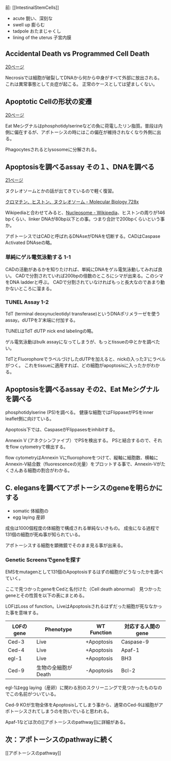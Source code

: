 前: [[IntestinalStemCells]]


- acute 鋭い、深刻な
- swell up 膨らむ
- tadpole おたまじゃくし
- lining of the uterus 子宮内膜

## Accidental Death vs Programmed Cell Death

[20ページ](https://karino2.github.io/ImageGallery/CellBiology706x3.html#lg=1&slide=19)

Necrosisでは細胞が破裂してDNAから何から中身がすべて外部に放出される。
これは異常事態として炎症が起こる。
正常のケースとしては望ましくない。

## Apoptotic Cellの形状の変遷

[20ページ](https://karino2.github.io/ImageGallery/CellBiology706x3.html#lg=1&slide=19)

Eat Meシグナルはphosphotidylserineなどの負に荷電したリン脂質。普段は内側に偏在するが、アポトーシスの時にはこの偏在が維持されなくなり外側に出る。

Phagocytesされるとlysosomeに分解される。

## Apoptosisを調べるassay その１、DNAを調べる

[21ページ](https://karino2.github.io/ImageGallery/CellBiology706x3.html#lg=1&slide=20)

ヌクレオソームとかの話が出てきているので軽く復習。

[クロマチン、ヒストン、ヌクレオソーム - Molecular Biology 728x](https://karino2.github.io/MolecularBiology728x/%E3%82%AF%E3%83%AD%E3%83%9E%E3%83%81%E3%83%B3%E3%80%81%E3%83%92%E3%82%B9%E3%83%88%E3%83%B3%E3%80%81%E3%83%8C%E3%82%AF%E3%83%AC%E3%82%AA%E3%82%BD%E3%83%BC%E3%83%A0)

Wikipediaと合わせてみると、[Nucleosome - Wikipedia](https://en.wikipedia.org/wiki/Nucleosome#cite_ref-diffbp_11-0)、ヒストンの周りが146 bpくらい、linker DNAが80bp以下との事。つまり合計で200bpくらいという事か。

アポトーシスではCADと呼ばれるDNAseがDNAを切断する。CADはCaspase Activated DNAseの略。

### 単純にゲル電気泳動する 1-1

CADの活動があるかを知りたければ、単純にDNAをゲル電気泳動してみれば良い。
CADで分割されていれば200bpの倍数のところにシマが出来る。このシマをDNA ladderと呼ぶ。
CADで分割されていなければもっと長大なのであまり動かないところに溜まる。

### TUNEL Assay 1-2

TdT (terminal deoxynucleotidyl transferase)というDNAポリメラーゼを使うassay。dUTPを3'末端に付加する。

TUNELはTdT dUTP nick end labelingの略。

ゲル電気泳動はbulk assayになってしまうが、もっとtissueの中とかを調べたい。

TdTとFluorophoreでラベルづけしたdUTPを加えると、nickの入った3'にラベルがつく。
これをtissueに適用すれば、どの細胞がapoptosisに入ったかがわかる。

## Apoptosisを調べるassay その2、Eat Meシグナルを調べる

phosphotidylserine (PS)を調べる。
健康な細胞ではFlippaseがPSをinner leaflet側に向けている。

Apoptosis下では、CaspaseがFlippasesをinhibitする。

Annexin V (アネクシンファイブ）でPSを検出する。
PSと結合するので、それをflow cytometryで検出する。

flow cytometryはAnnexin Vにfluorophoreをつけて、縦軸に細胞数、横軸にAnnexin-V結合数（fluorescenceの光量）をプロットする事で、Annexin-Vがたくさんある細胞の割合がわかる。

## C. elegansを調べてアポトーシスのgeneを明らかにする

- somatic 体細胞の
- egg laying 産卵

成虫は1000個程度の体細胞で構成される単純ないきもの。
成虫になる過程で131個の細胞が死ぬ事が知られている。

アポトーシスする細胞を顕微鏡でそのまま見る事が出来る。

### Genetic Screensでgeneを探す

EMSをmutagenとして131個のApoptosisするはずの細胞がどうなったかを調べていく。

ここで見つかったgeneをCedと名付けた（Cell death abnormal）
見つかったgeneとその性質を以下の表にまとめる。

LOFはLoss of function。LiveはApoptosisされるはずだった細胞が死ななかった事を意味する。

| LOFのgene | Phenotype | WT Function |対応する人間のgene|
| ---- | ---- | ---- | ---- |
| Ced-3 | Live | +Apoptosis | Caspase-9 |
| Ced-4 | Live | +Apoptosis | Apaf-1 |
| egl-1 | Live | +Apoptosis | BH3 |
| Ced-9 | 生物の全細胞がDeath | -Apoptosis | Bcl-2 |

egl-1はegg laying（産卵）に関わる別のスクリーニングで見つかったものなのでこの名前がついている。

Ced-9 KOが生物全体をApoptosisしてしまう事から、通常のCed-9は細胞がアポトーシスされてしまうのを防いでいると思われる。

Apaf-1などは次の[[アポトーシスのpathway]]に詳細がある。

## 次：アポトーシスのpathwayに続く

[[アポトーシスのpathway]]